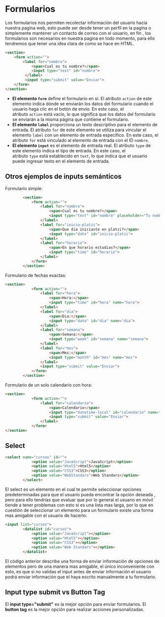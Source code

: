 # Formularios

Los formularios nos permiten recolectar información del usuario hacia nuestra pagina web, esto puede ser desde tener un perfil en la pagina o simplemente mantener un contacto de correo con el usuario, en fin , los formularios son necesarios en nuestra pagina en todo momento, para ello tendremos que tener una idea clara de como se hace en HTML.

```html
<section>
	<form action="">
		<label for="nombre">
			<span>Cual es tu nombre?</span>
			<input type="text" id="nombre">
		 </label>
		 <input type="submit" value="Enviar">
	</form>
</section>
```

- **El elemento `form`** define el formulario en sí. El atributo `action` de este elemento indica dónde se enviarán los datos del formulario cuando el usuario haga clic en el botón de envío. En este caso, el atributo `action` está vacío, lo que significa que los datos del formulario se enviarán a la misma página que contiene el formulario.
- **El elemento `label`** proporciona un texto descriptivo para el elemento de entrada. El atributo `for` de este elemento se utiliza para vincular el elemento `label` con un elemento de entrada específico. En este caso, el atributo `for` está vinculado al elemento de entrada con el ID `nombre`.
- **El elemento `input`** es el elemento de entrada real. El atributo `type` de este elemento indica el tipo de entrada. En este caso, el atributo `type` está establecido en `text`, lo que indica que el usuario puede ingresar texto en el elemento de entrada.

## Otros ejemplos de inputs semánticos

Formulario simple:

```html
	  	<section>
            <form action="">
                <label for="nombre">
                    <span>Cual es tu nombre?</span>
                    <input type="text" id="nombre" placeholder="Tu nombre">
                </label>
                <label for="inicio-platzi">
                    <span>Que dia iniciaste en platzi?</span>
                    <input type="date" id="inicio-platzi">
                </label>
                <label for="horario">
                    <span>En que horario estudias?</span>
                    <input type="time" id="horario">
                </label>
            </form>
        </section>
```

Formulario de fechas exactas:

```html
<section>
            <form action="">
                <label for="hora">
                    <span>Hora:</span>
                    <input type="time" id="hora" name="hora">
                </label>
                <label for="dia">
                    <span>Dia:</span>
                    <input type="date" id="dia" name="dia">
                </label>
                <label for="semana">
                    <span>Semana:</span>
                    <input type="week" id="semana" name="semana">
                </label>
                <label for="mes">
                    <span>Mes:</span>
                    <input type="month" id="mes" name="mes">
                </label>
                <input type="submit" value="Enviar">
            </form>
        </section>
```

Formulario de un solo calendario con hora:

```html
<section>
            <form action="">
                <label for="calendario">
                    <span>Calendario</span>
                    <input type="datetime-local" id="calendario" name="calendario">
                    <input type="submit" value="Enviar">
                </label>
            </form>
</section>
```

## Select

```html
<select name="cursos" id="">
            <option value="JavaScript">JavaScript</option>
            <option value="Html5">Html5</option>
            <option value="CSS3">CSS3</option>
            <option value="WebStandars">Web Standars</option>
        </select>
```

El select es un elemento en el cual te permite seleccionar opciones predeterminadas para que el usuario pueda encontrar la opción deseada , pero para ello tendrías que evaluar que por lo general el usuario en móvil tiende a tener problemas con esto si es una lista mas larga, por lo que en cuestión de seleccionar un elemento para un formulario existe una forma mas amigable con el usuario de hacerlo:

```html
<input list="cursos">
        <datalist id="cursos">
            <option value="JavaScript"></option>
            <option value="Html5"></option>
            <option value="CSS3"></option>
            <option value="Web Standars"></option>
        </datalist>
```

El código anterior describe una forma de enviar información de opciones de elementos pero de una manera mas amigable, el único inconveniente con esto, es que si no validas el input antes de enviar información el usuario podrá enviar información que el haya escrito manualmente a tu formulario.

## Input type submit vs Button Tag

El **input type="submit"** es la mejor opción para enviar formularios. El **button tag** es la mejor opción para realizar acciones personalizadas.